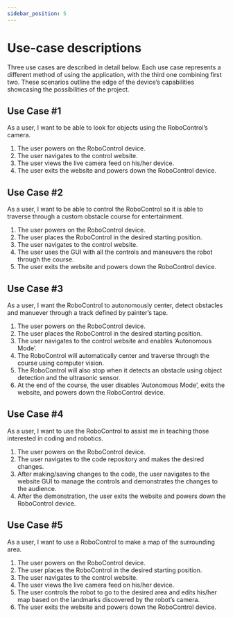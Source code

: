```yaml
---
sidebar_position: 5
---
```

<!-- TODO: Change from user stories into use cases. Examples found here: https://capstone-projects-2022-fall.github.io/project-collabybot/docs/requirements/use-case-descriptions -->
# Use-case descriptions
Three use cases are described in detail below. Each use case represents a different method of using the application, with the third one combining first two. These scenarios outline the edge of the device’s capabilities showcasing the possibilities of the project. 

## Use Case #1
As a user, I want to be able to look for objects using the RoboControl’s camera. 

1.	The user powers on the RoboControl device. 
2.	The user navigates to the control website. 
3.	The user views the live camera feed on his/her device. 
4.	The user exits the website and powers down the RoboControl device. 

## Use Case #2
As a user, I want to be able to control the RoboControl so it is able to traverse through a custom obstacle course for entertainment.

1. The user powers on the RoboControl device. 
2. The user places the RoboControl in the desired starting position. 
3. The user navigates to the control website. 
4. The user uses the GUI with all the controls and maneuvers the robot through the course. 
5. The user exits the website and powers down the RoboControl device. 

## Use Case #3
As a user, I want the RoboControl to autonomously center, detect obstacles and manuever through a track defined by painter’s tape. 

1. The user powers on the RoboControl device. 
2. The user places the RoboControl in the desired starting position. 
3. The user navigates to the control website and enables ‘Autonomous Mode’. 
4. The RoboControl will automatically center and traverse through the course using computer vision. 
5. The RoboControl will also stop when it detects an obstacle using object detection and the ultrasonic sensor. 
6. At the end of the course, the user disables ‘Autonomous Mode’, exits the website, and powers down the RoboControl device. 

## Use Case #4 
As a user, I want to use the RoboControl to assist me in teaching those interested in coding and robotics. 

1. The user powers on the RoboControl device. 
2. The user navigates to the code repository and makes the desired changes. 
3. After making/saving changes to the code, the user navigates to the website GUI to manage the controls and demonstrates the changes to the audience. 
4. After the demonstration, the user exits the website and powers down the RoboControl device. 

## Use Case #5
As a user, I want to use a RoboControl to make a map of the surrounding area. 

1. The user powers on the RoboControl device. 
2. The user places the RoboControl in the desired starting position. 
3. The user navigates to the control website. 
4. The user views the live camera feed on his/her device. 
5. The user controls the robot to go to the desired area and edits his/her map based on the landmarks discovered by the robot’s camera. 
6. The user exits the website and powers down the RoboControl device. 
